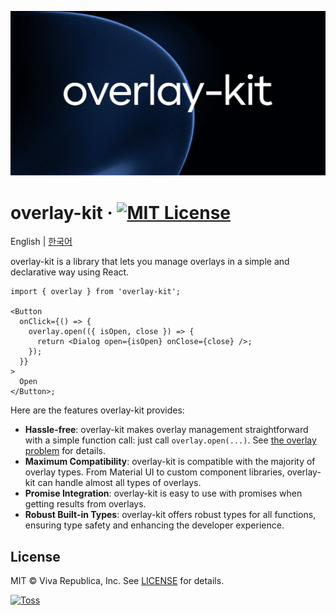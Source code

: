 ![](../docs/public/og.png)

# overlay-kit &middot; [![MIT License](https://img.shields.io/badge/license-MIT-blue.svg)](https://github.com/toss/overlay-kit/blob/main/LICENSE)

English | [한국어](https://github.com/toss/overlay-kit/blob/main/README-ko_kr.md)

overlay-kit is a library that lets you manage overlays in a simple and declarative way using React.

```tsx
import { overlay } from 'overlay-kit';

<Button
  onClick={() => {
    overlay.open(({ isOpen, close }) => {
      return <Dialog open={isOpen} onClose={close} />;
    });
  }}
>
  Open
</Button>;
```

Here are the features overlay-kit provides:

- **Hassle-free**: overlay-kit makes overlay management straightforward with a simple function call: just call `overlay.open(...)`. See [the overlay problem](https://overlay-kit.slash.page/motivation.html) for details.
- **Maximum Compatibility**: overlay-kit is compatible with the majority of overlay types. From Material UI to custom component libraries, overlay-kit can handle almost all types of overlays.
- **Promise Integration**: overlay-kit is easy to use with promises when getting results from overlays.
- **Robust Built-in Types**: overlay-kit offers robust types for all functions, ensuring type safety and enhancing the developer experience.

## License

MIT © Viva Republica, Inc. See [LICENSE](https://github.com/toss/overlay-kit/blob/main/LICENSE) for details.

<a title="Toss" href="https://toss.im">
  <picture>
    <source media="(prefers-color-scheme: dark)" srcset="https://static.toss.im/logos/png/4x/logo-toss-reverse.png">
    <img alt="Toss" src="https://static.toss.im/logos/png/4x/logo-toss.png" width="100">
  </picture>
</a>
